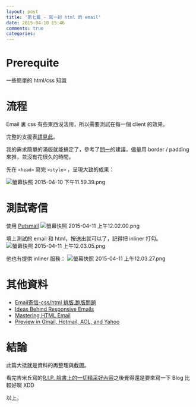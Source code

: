 ```yaml
---
layout: post
title: '第七篇 - 寫一封 html 的 email'
date: 2015-04-10 15:46
comments: true
categories: 
---
```

# Prerequite
一些簡單的 html/css 知識

# 流程
Email 裏 css 有些東西沒法用，所以需要測試在每一個 client 的效果。

完整的支援表[請見此](https://www.campaignmonitor.com/css/)。

我的需求簡單的滿版就能搞定了，參考了[問一](http://blog.winwu.today/)的建議，儘量用 border / padding 來推，並沒有花很久的時間。

先在 `<head>` 寫完 `<style>` ，呈現大致的成果：
<!--more-->

![螢幕快照 2015-04-10 下午11.59.39.png](http://user-image.logdown.io/user/1128/blog/1112/post/259954/6bXmF4hCTcyDK252gezU_%E8%9E%A2%E5%B9%95%E5%BF%AB%E7%85%A7%202015-04-10%20%E4%B8%8B%E5%8D%8811.59.39.png)

# 測試寄信
使用 [Putsmail](https://putsmail.com)
![螢幕快照 2015-04-11 上午12.02.00.png](http://user-image.logdown.io/user/1128/blog/1112/post/259954/AyQVfGvSwa49GwCN77If_%E8%9E%A2%E5%B9%95%E5%BF%AB%E7%85%A7%202015-04-11%20%E4%B8%8A%E5%8D%8812.02.00.png)

填上測試的 email 和 html，按送出就可以了，記得把 inliner 打勾。
![螢幕快照 2015-04-11 上午12.03.05.png](http://user-image.logdown.io/user/1128/blog/1112/post/259954/dI1CyNk7QCKtMebw6k6k_%E8%9E%A2%E5%B9%95%E5%BF%AB%E7%85%A7%202015-04-11%20%E4%B8%8A%E5%8D%8812.03.05.png)


他也有提供 inliner 服務：
![螢幕快照 2015-04-11 上午12.03.27.png](http://user-image.logdown.io/user/1128/blog/1112/post/259954/XdZTL7TRDS1QOHAp35pu_%E8%9E%A2%E5%B9%95%E5%BF%AB%E7%85%A7%202015-04-11%20%E4%B8%8A%E5%8D%8812.03.27.png)

# 其他資料
* [Email寄信-css/html 排版,跑版問題](http://blog.winwu.today/2013/03/email-csshtml.html)
* [Ideas Behind Responsive Emails](https://css-tricks.com/ideas-behind-responsive-emails/)
* [Mastering HTML Email](http://webdesign.tutsplus.com/series/mastering-html-email--webdesign-17696)
* [Preview in Gmail, Hotmail, AOL, and Yahoo](http://info.contactology.com/email-view)

# 結論
此篇大抵就是資料的再整理與截圖。

看完吉米丘寫的[R.I.P. 臉書上的一切精采好內容](http://iphone4.tw/forums/showthread.php?t=215978)之後覺得還是要來寫一下 Blog 比較好啊 XDD

以上。
